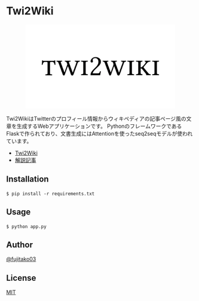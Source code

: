 # Twi2Wiki

<p align="center"><a href="https://qiita.com/nakata_naka/items/664348cdd50415f47744"><img width="400" src="./static/img/Twi2Wiki_logo_l.png
" alt="twi2wiki logo"></a></p>

Twi2WikiはTwitterのプロフィール情報からウィキペディアの記事ページ風の文章を生成するWebアプリケーションです。
PythonのフレームワークであるFlaskで作られており、文書生成にはAttentionを使ったseq2seqモデルが使われています。

- [Twi2Wiki](https://twi2wiki.herokuapp.com/)
- [解説記事](https://qiita.com/nakata_naka/items/664348cdd50415f47744)

## Installation

```
$ pip install -r requirements.txt
```

## Usage

```
$ python app.py
```

## Author

[@fujitako03](https://twitter.com/fujitako03)

## License

[MIT](http://b4b4r07.mit-license.org)
